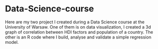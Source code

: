# Data-Science-course
Here are my two project I created during a Data Science course at the University of Warsaw. One of them is on data visualization, I created a 3d graph of correlation between HDI factors and population of a country. The other is an R code where I build, analyse and validate a simple regression model.
